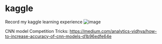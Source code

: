 # kaggle
Record my kaggle learning experience
![image](https://user-images.githubusercontent.com/34646454/122052430-43fb1f00-ce18-11eb-95f3-b931ce9f598b.png)

CNN model Competition Tricks:
https://medium.com/analytics-vidhya/how-to-increase-accuracy-of-cnn-models-d1b96edfe64e

